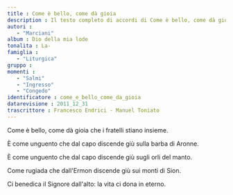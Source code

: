 ```yaml
--- 
title : Come è bello, come dà gioia
description : Il testo completo di accordi di Come è bello, come dà gioia. Inseriscila nel tuo canzoniere!
autori : 
   - "Marciani"
album : Dio della mia lode
tonalita : La-
famiglia : 
   - "Liturgica"
gruppo : 
momenti : 
   - "Salmi"
   - "Ingresso"
   - "Congedo"
identificatore : come_e_bello_come_da_gioia
datarevisione : 2011_12_31
trascrittore : Francesco Endrici - Manuel Toniato
--- 
```




Come è bello, come dà gioia
che i fratelli stiano insieme.


È come unguento che dal capo
discende giù sulla barba di Aronne. 


È come unguento che dal capo
discende giù sugli orli del manto. 


Come rugiada che dall'Ermon discende
giù sui monti di Sion. 


Ci benedica il Signore dall'alto:
la vita ci dona in eterno. 


